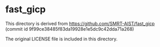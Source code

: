 # fast_gicp

This directory is derived from <https://github.com/SMRT-AIST/fast_gicp>
(commit id 9f99ce38485f83da19928e1e5dc9c42dda71a268)

The original LICENSE file is included in this directory.
